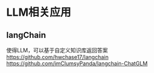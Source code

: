 # LLM相关应用


## langChain

使得LLM，可以基于自定义知识库返回答案
https://github.com/hwchase17/langchain
https://github.com/imClumsyPanda/langchain-ChatGLM

